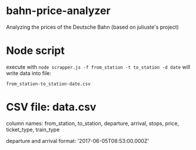 # bahn-price-analyzer
Analyzing the prices of the Deutsche Bahn (based on juliuste's project)

# Node script
execute with `node scrapper.js -f from_station -t to_station -d date`
 will write data into file: 

`from_station-to_station-date.csv`


# CSV file: data.csv
column names: from_station, to_station, departure, arrival, stops, price, ticket_type, train_type

departure and arrival format:
'2017-06-05T08:53:00.000Z'

